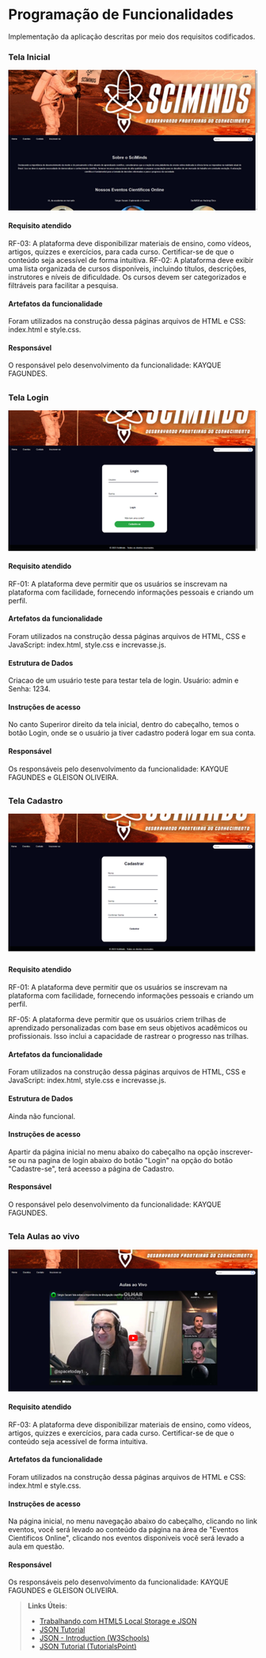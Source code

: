# Programação de Funcionalidades

Implementação da aplicação descritas por meio dos requisitos codificados. 


### Tela Inicial

![Tela Inicial](https://github.com/ICEI-PUC-Minas-PMV-ADS/pmv-ads-2023-2-e1-proj-web-t14-sciminds/blob/main/documentos/img/paginaHome.jpg)


#### Requisito atendido

RF-03: A plataforma deve disponibilizar materiais de ensino, como vídeos, artigos, quizzes e exercícios, para cada curso. Certificar-se de que o conteúdo seja acessível de forma intuitiva.
RF-02: A plataforma deve exibir uma lista organizada de cursos disponíveis, incluindo títulos, descrições, instrutores e níveis de dificuldade. Os cursos devem ser categorizados e filtráveis para facilitar a pesquisa.


#### Artefatos da funcionalidade

Foram utilizados na construção dessa páginas arquivos de HTML e CSS: index.html e style.css. 


#### Responsável

O responsável pelo desenvolvimento da funcionalidade: KAYQUE FAGUNDES.

##
### Tela Login

![Tela Login](https://github.com/ICEI-PUC-Minas-PMV-ADS/pmv-ads-2023-2-e1-proj-web-t14-sciminds/blob/main/documentos/img/telaLogin.png)


#### Requisito atendido

RF-01: A plataforma deve permitir que os usuários se inscrevam na plataforma com facilidade, fornecendo informações pessoais e criando um perfil.


#### Artefatos da funcionalidade

Foram utilizados na construção dessa páginas arquivos de HTML, CSS e JavaScript: index.html, style.css e increvasse.js. 

#### Estrutura de Dados

Criacao de um usuário teste para testar tela de login. Usuário: admin e Senha: 1234.

#### Instruções de acesso

No canto Superiror direito da tela inicial, dentro do cabeçalho, temos o botão Login, onde se o usuário ja tiver cadastro poderá logar em sua conta.


#### Responsável

Os responsáveis pelo desenvolvimento da funcionalidade: KAYQUE FAGUNDES e GLEISON OLIVEIRA.

##
### Tela Cadastro

![Tela Cadastro](https://github.com/ICEI-PUC-Minas-PMV-ADS/pmv-ads-2023-2-e1-proj-web-t14-sciminds/blob/main/documentos/img/telacadastro.png)


#### Requisito atendido

RF-01: A plataforma deve permitir que os usuários se inscrevam na plataforma com facilidade, fornecendo informações pessoais e criando um perfil.

RF-05: A plataforma deve permitir que os usuários criem trilhas de aprendizado personalizadas com base em seus objetivos acadêmicos ou profissionais. Isso inclui a capacidade de rastrear o progresso nas trilhas.



#### Artefatos da funcionalidade

Foram utilizados na construção dessa páginas arquivos de HTML, CSS e JavaScript: index.html, style.css e increvasse.js.


#### Estrutura de Dados

Ainda não funcional.


#### Instruções de acesso

Apartir da página inicial no menu abaixo do cabeçalho na opção inscrever-se ou na pagina de login abaixo do botão "Login" na opção do botão "Cadastre-se", terá aceesso a página de Cadastro.


#### Responsável

O responsável pelo desenvolvimento da funcionalidade: KAYQUE FAGUNDES.

##
### Tela Aulas ao vivo

![Tela Aulas ao vivo](https://github.com/ICEI-PUC-Minas-PMV-ADS/pmv-ads-2023-2-e1-proj-web-t14-sciminds/blob/main/documentos/img/telaAulas.png)


#### Requisito atendido

RF-03:	A plataforma deve disponibilizar materiais de ensino, como vídeos, artigos, quizzes e exercícios, para cada curso. Certificar-se de que o conteúdo seja acessível de forma intuitiva.



#### Artefatos da funcionalidade

Foram utilizados na construção dessa páginas arquivos de HTML e CSS: index.html e style.css. 



#### Instruções de acesso

Na página inicial, no menu navegação abaixo do cabeçalho, clicando no link eventos, você será levado ao conteúdo da página na área de "Eventos Cientificos Online", clicando nos eventos disponiveis você será levado a aula em questão.


#### Responsável

Os responsáveis pelo desenvolvimento da funcionalidade: KAYQUE FAGUNDES e GLEISON OLIVEIRA.




> **Links Úteis**:
> - [Trabalhando com HTML5 Local Storage e JSON](https://www.devmedia.com.br/trabalhando-com-html5-local-storage-e-json/29045)
> - [JSON Tutorial](https://www.w3resource.com/JSON)
> - [JSON - Introduction (W3Schools)](https://www.w3schools.com/js/js_json_intro.asp)
> - [JSON Tutorial (TutorialsPoint)](https://www.tutorialspoint.com/json/index.htm)

